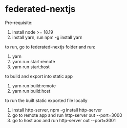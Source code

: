 # federated-nextjs
Pre-requisite:
1. install node >= 18.19
2. install yarn, run npm -g install yarn

to run, go to federated-nextjs folder and run:
1. yarn
2. yarn run start:remote
3. yarn run start:host

to build and export into static app
1. yarn run build:remote
2. yarn run build:host

to run the built static exported file locally
1. install http-server, npm -g install http-server
2. go to remote app and run http-server out --port=3000
3. go to host aoo and run http-server out --port=3001
